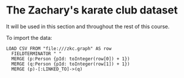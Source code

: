 # The Zachary's karate club dataset

It will be used in this section and throughout the rest of this course.

To import the data:

    LOAD CSV FROM "file:///zkc.graph" AS row
      FIELDTERMINATOR " "
      MERGE (p:Person {pId: toInteger(row[0]) + 1})
      MERGE (q:Person {pId: toInteger(row[1]) + 1})
      MERGE (p)-[:LINKED_TO]->(q)
